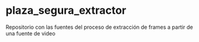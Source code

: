 # plaza_segura_extractor
Repositorio con las fuentes del proceso de extracción de frames a partir de una fuente de video 
